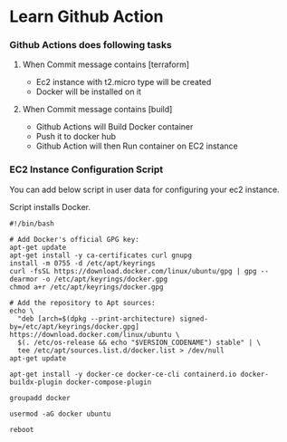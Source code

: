 # Learn Github Action

### Github Actions does following tasks

1. When Commit message contains [terraform]

   - Ec2 instance with t2.micro type will be created
   - Docker will be installed on it

2. When Commit message contains [build]

   - Github Actions will Build Docker container
   - Push it to docker hub
   - Github Action will then Run container on EC2 instance

### EC2 Instance Configuration Script

You can add below script in user data for configuring your ec2 instance.

Script installs Docker.

```
#!/bin/bash

# Add Docker's official GPG key:
apt-get update
apt-get install -y ca-certificates curl gnupg
install -m 0755 -d /etc/apt/keyrings
curl -fsSL https://download.docker.com/linux/ubuntu/gpg | gpg --dearmor -o /etc/apt/keyrings/docker.gpg
chmod a+r /etc/apt/keyrings/docker.gpg

# Add the repository to Apt sources:
echo \
  "deb [arch=$(dpkg --print-architecture) signed-by=/etc/apt/keyrings/docker.gpg] https://download.docker.com/linux/ubuntu \
  $(. /etc/os-release && echo "$VERSION_CODENAME") stable" | \
  tee /etc/apt/sources.list.d/docker.list > /dev/null
apt-get update

apt-get install -y docker-ce docker-ce-cli containerd.io docker-buildx-plugin docker-compose-plugin

groupadd docker

usermod -aG docker ubuntu

reboot
```
